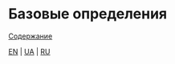 # Базовые определения

[Содержание](README_ru.md)

[EN](definitions.md) | [UA](definitions_ua.md) | [RU](definitions_ua.md)